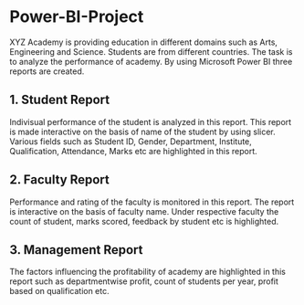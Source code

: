 # Power-BI-Project
XYZ Academy is providing education in different domains such as Arts, Engineering and Science. Students are from different countries. The task is to analyze the performance of academy. By using Microsoft Power BI three reports are created.
## 1. Student Report
Indivisual performance of the student is analyzed in this report. This report is made interactive on the basis of name of the student by using slicer. Various fields such as Student ID, Gender, Department, Institute, Qualification, Attendance, Marks etc are highlighted in this report.
## 2. Faculty Report
Performance and rating of the faculty is monitored in this report. The report is interactive on the basis of faculty name. Under respective faculty the count of student, marks scored, feedback by student etc is highlighted.
## 3. Management Report
The factors influencing the profitability of academy are highlighted in this report such as departmentwise profit, count of students per year, profit based on qualification etc.
